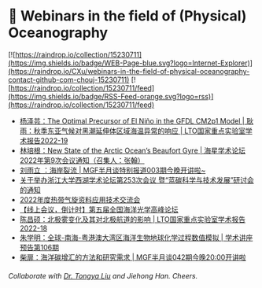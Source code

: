 # 🌊 Webinars in the field of (Physical) Oceanography

[![https://raindrop.io/collection/15230711](https://img.shields.io/badge/WEB-Page-blue.svg?logo=Internet-Explorer)](https://raindrop.io/CXu/webinars-in-the-field-of-physical-oceanography-contact-github-com-chouj-15230711) [![https://raindrop.io/collection/15230711/feed](https://img.shields.io/badge/RSS-Feed-orange.svg?logo=rss)](https://raindrop.io/collection/15230711/feed)

<!-- BLOG-POST-LIST:START -->
- [杨泽芸：The Optimal Precursor of El Niño in the GFDL CM2p1 Model | 耿雨：秋季东亚气候对黑潮延伸体区域海温异常的响应 | LTO国家重点实验室学术报告2022-19](https://mp.weixin.qq.com/s/Xu9lzOeIfldzXJ_imGSYQQ)
- [林培根：New State of the Arctic Ocean’s Beaufort Gyre | 海星学术论坛 2022年第9次会议通知（召集人：张翰）](https://mp.weixin.qq.com/s/C6Rq7X7-AGyAzSYYL-uCdg)
- [刘雨立 ：海岸裂流 | MGF半月谈特别报道003期今晚开讲啦~](https://mp.weixin.qq.com/s?__biz=MzU4MTg4NDk1Mw==&mid=2247484868&idx=1&sn=80ed40af44d33413be3e0b8a753be4ea&chksm=fd4188b2ca3601a4aaffc9b5bf476788f97aa093db8b77a030b706fff0fc9ad37ab878f9098e&mpshare=1&scene=2&srcid=0712TaBlquslk5yjzRdpb628&sharer_sharetime=1657592201018&sharer_shareid=301c91ad374223aa84d9c0627fc20199#rd)
- [关于举办浙江大学西湖学术论坛第253次会议 暨“蓝碳科学与技术发展”研讨会的通知](https://mp.weixin.qq.com/s/b_HaQ5kA90fwGHGkNq-sPQ)
- [2022年度热带气旋资料应用技术交流会](https://mp.weixin.qq.com/s/LwoSihgEE_N6VbGg6NlF9g)
- [【线上会议，倒计时】第五届全国海洋光学高峰论坛](https://mp.weixin.qq.com/s/L48THknO9kTqoHpcs6JUHg)
- [陈昌硕：北极雾变化及其对北极航道的影响 | LTO国家重点实验室学术报告2022-18](https://mp.weixin.qq.com/s/dbf33cPBS06Pid17GqPP5g)
- [朱学明：全球-南海-粤港澳大湾区海洋生物地球化学过程数值模拟 | 学术讲座预告第106期](https://mp.weixin.qq.com/s/LiuJVUPmfDoGyAB-VaEaaw)
- [柴扉：海洋碳增汇的方法和研究需求 | MGF半月谈042期今晚20:00开讲啦](https://mp.weixin.qq.com/s/wVlehISi_51uKdsLr_JjfA)
<!-- BLOG-POST-LIST:END -->

###### Collaborate with [Dr. Tongya Liu](https://liutongya.github.io/) and Jiehong Han. Cheers.
